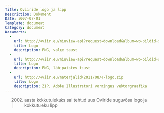 ```yaml
---
Title: Oviiride logo ja lipp
Description: Dokument
Date: 2007-07-01
Template: document
Category: document
Documents:
  -
    url: http://oviir.eu/miuview-api?request=download&album=wp-pildid-sisusse&item=o-logo-white.png
    title: Logo
    description: PNG, valge taust
  -
    url: http://oviir.eu/miuview-api?request=download&album=wp-pildid-sisusse&item=o-logo-transp.png
    title: Logo
    description: PNG, läbipaistev taust
  -
    url: http://oviir.eu/materjalid/2011/08/o-logo.zip
    title: Logo
    description: ZIP, Adobe Illustratori vormingus vektorgraafika
---
```


<blockquote>

2002. aasta kokkutulekuks sai tehtud uus Oviiride suguvõsa logo ja kokkutuleku lipp

</blockquote>
